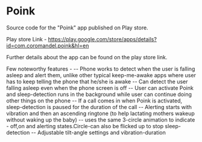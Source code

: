 # Poink

Source code for the "Poink" app published on Play store.

Play store Link - https://play.google.com/store/apps/details?id=com.coromandel.poink&hl=en

Further details about the app can be found on the play store link.

Few noteworthy features -
  -- Phone works to detect when the user is falling asleep and alert them, unlike other typical keep-me-awake apps where user has to keep telling the phone that he/she is awake
  -- Can detect the user falling asleep even when the phone screen is off
  -- User can activate Poink and sleep-detection runs in the background while user can continue doing other things on the phone
  -- If a call comes in when Poink is activated, sleep-detection is paused for the duration of the call
  -- Alerting starts with vibration and then an ascending ringtone (to help lactating mothers wakeup without waking up the baby)
  -- uses the same 3-circle animation to indicate - off,on and alerting states.Circle-can also be flicked up to stop sleep-detection
  -- Adjustable tilt-angle settings and vibration-duration




